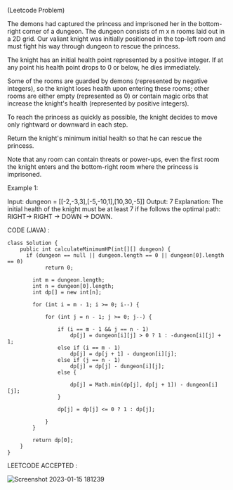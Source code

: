 (Leetcode Problem) 

The demons had captured the princess and imprisoned her in the bottom-right corner of a dungeon. The dungeon consists of m x n rooms laid out in a 2D grid. Our valiant knight was initially positioned in the top-left room and must fight his way through dungeon to rescue the princess.

The knight has an initial health point represented by a positive integer. If at any point his health point drops to 0 or below, he dies immediately.

Some of the rooms are guarded by demons (represented by negative integers), so the knight loses health upon entering these rooms; other rooms are either empty (represented as 0) or contain magic orbs that increase the knight's health (represented by positive integers).

To reach the princess as quickly as possible, the knight decides to move only rightward or downward in each step.

Return the knight's minimum initial health so that he can rescue the princess.

Note that any room can contain threats or power-ups, even the first room the knight enters and the bottom-right room where the princess is imprisoned.

 

Example 1:


Input: dungeon = [[-2,-3,3],[-5,-10,1],[10,30,-5]]
Output: 7
Explanation: The initial health of the knight must be at least 7 if he follows the optimal path: RIGHT-> RIGHT -> DOWN -> DOWN.


CODE (JAVA) :

```
class Solution {
    public int calculateMinimumHP(int[][] dungeon) {
      if (dungeon == null || dungeon.length == 0 || dungeon[0].length == 0)
            return 0;

        int m = dungeon.length;
        int n = dungeon[0].length;
        int dp[] = new int[n];

        for (int i = m - 1; i >= 0; i--) {

            for (int j = n - 1; j >= 0; j--) {

                if (i == m - 1 && j == n - 1)
                    dp[j] = dungeon[i][j] > 0 ? 1 : -dungeon[i][j] + 1;
                else if (i == m - 1)
                    dp[j] = dp[j + 1] - dungeon[i][j];
                else if (j == n - 1)
                    dp[j] = dp[j] - dungeon[i][j];
                else {

                    dp[j] = Math.min(dp[j], dp[j + 1]) - dungeon[i][j];
                }

                dp[j] = dp[j] <= 0 ? 1 : dp[j];

            }
        }

        return dp[0];   
    }
}

```
LEETCODE ACCEPTED :

![Screenshot 2023-01-15 181239](https://user-images.githubusercontent.com/73281015/212541284-f3f15d5b-081c-4d35-9ab8-303bdd996f9d.png)
